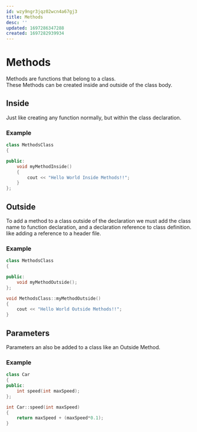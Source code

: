 ```yaml
---
id: wzy9ngr3jqz02wcn4a67gj3
title: Methods
desc: ''
updated: 1697286347288
created: 1697282939934
---
```


# Methods  

Methods are functions that belong to a class.  
These Methods can be created inside and outside of the class body.

## Inside
Just like creating any function normally, but within the class declaration.
### Example
```cpp   
class MethodsClass
{

public:
    void myMethodInside()
    {
        cout << "Hello World Inside Methods!!";
    }
};
```

## Outside 
To add a method to a class outside of the declaration we must add the class name to function declaration, and a declaration reference to class definition. like adding a reference to a header file.  
### Example
```cpp
class MethodsClass
{

public:
    void myMethodOutside();
};

void MethodsClass::myMethodOutside()
{
    cout << "Hello World Outside Methods!!";
}

```  

## Parameters

Parameters an also be added to a class like an Outside Method.  
### Example
```cpp
class Car
{
public:
    int speed(int maxSpeed);
};

int Car::speed(int maxSpeed)
{
    return maxSpeed + (maxSpeed*0.1);
}
```